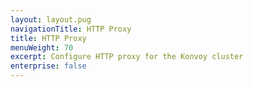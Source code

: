 ```yaml
---
layout: layout.pug
navigationTitle: HTTP Proxy
title: HTTP Proxy
menuWeight: 70
excerpt: Configure HTTP proxy for the Konvoy cluster
enterprise: false
---
```

